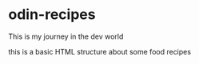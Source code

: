 # odin-recipes

This is my journey in the dev world

this is a basic HTML structure about some food recipes
